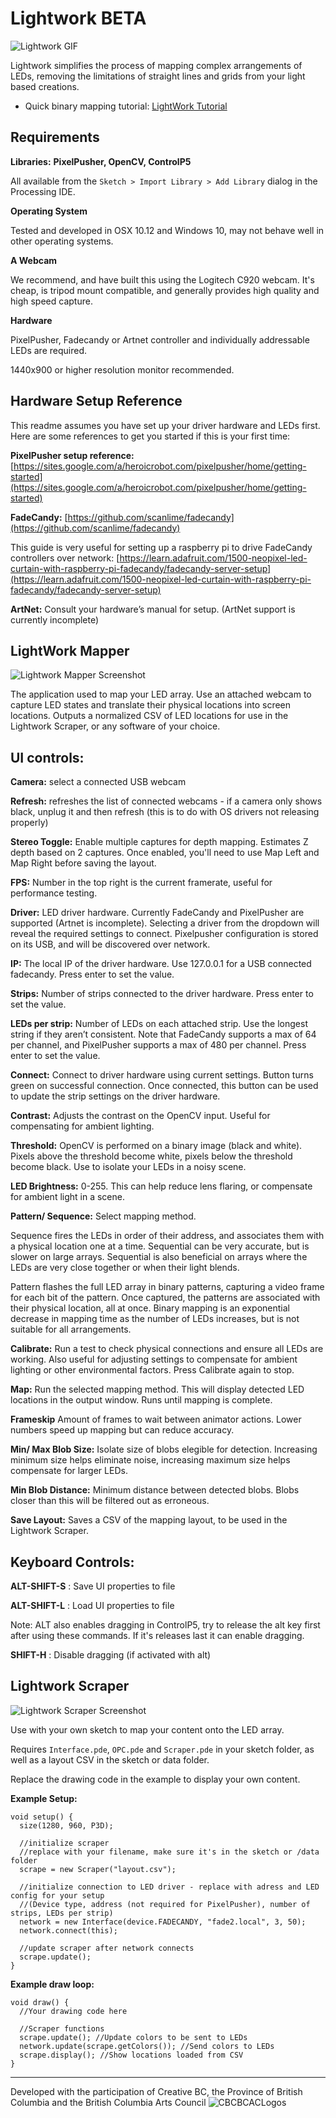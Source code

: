 # Lightwork BETA

![Lightwork GIF](https://media.giphy.com/media/xUNd9SDWXJ85FUaUbC/giphy.gif)

Lightwork simplifies the process of mapping complex arrangements of LEDs, removing the limitations of straight lines and grids from your light based creations.

 * Quick binary mapping tutorial: [LightWork Tutorial](https://youtu.be/7UJ1Ocxc8eg)


Requirements
--------------

**Libraries:**
**PixelPusher, OpenCV, ControlP5**

All available from the `Sketch > Import Library > Add Library` dialog in the Processing IDE.

**Operating System**

Tested and developed in OSX 10.12 and Windows 10, may not behave well in other operating systems.

**A Webcam**

We recommend, and have built this using the Logitech C920 webcam. It's cheap, is tripod mount compatible, and generally provides high quality and high speed capture.

**Hardware**

PixelPusher, Fadecandy or Artnet controller and individually addressable LEDs are required.

1440x900 or higher resolution monitor recommended.

Hardware Setup Reference
--------------

This readme assumes you have set up your driver hardware and LEDs first.
Here are some references to get you started if this is your first time:

**PixelPusher setup reference:**
[https://sites.google.com/a/heroicrobot.com/pixelpusher/home/getting-started](https://sites.google.com/a/heroicrobot.com/pixelpusher/home/getting-started)

**FadeCandy:**
[https://github.com/scanlime/fadecandy](https://github.com/scanlime/fadecandy)

This guide is very useful for setting up a raspberry pi to drive FadeCandy controllers over network:
[https://learn.adafruit.com/1500-neopixel-led-curtain-with-raspberry-pi-fadecandy/fadecandy-server-setup](https://learn.adafruit.com/1500-neopixel-led-curtain-with-raspberry-pi-fadecandy/fadecandy-server-setup)

**ArtNet:**
Consult your hardware’s manual for setup. (ArtNet support is currently incomplete)


LightWork Mapper
--------------

![Lightwork Mapper Screenshot](https://raw.github.com/PWRFLcreative/Lightwork/master/doc/images/LightworkUI_BETA.png)

The application used to map your LED array. Use an attached webcam to capture LED states and translate their physical locations into screen locations. Outputs a normalized CSV of LED locations for use in the Lightwork Scraper, or any software of your choice.

UI controls:
--------------

**Camera:** select a connected USB webcam

**Refresh:** refreshes the list of connected webcams  - if a camera only shows black, unplug it and then refresh (this is to do with OS drivers not releasing properly)

**Stereo Toggle:** Enable multiple captures for depth mapping. Estimates Z depth based on 2 captures. Once enabled, you'll need to use Map Left and Map Right before saving the layout.

**FPS:** Number in the top right is the current framerate, useful for performance testing.

**Driver:** LED driver hardware. Currently FadeCandy and PixelPusher are supported (Artnet is incomplete). Selecting a driver from the dropdown will reveal the required settings to connect. Pixelpusher configuration is stored on its USB, and will be discovered over network.

**IP:** The local IP of the driver hardware. Use 127.0.0.1 for a USB connected fadecandy. Press enter to set the value.

**Strips:** Number of strips connected to the driver hardware. Press enter to set the value.

**LEDs per strip:** Number of LEDs on each attached strip. Use the longest string if they aren’t consistent. Note that FadeCandy supports a max of 64 per channel, and PixelPusher supports a max of 480 per channel. Press enter to set the value.

**Connect:** Connect to driver hardware using current settings. Button turns green on successful connection. Once connected, this button can be used to update the strip settings on the driver hardware.

**Contrast:** Adjusts the contrast on the OpenCV input. Useful for compensating for ambient lighting.

**Threshold:** OpenCV is performed on a binary image (black and white). Pixels above the threshold become white, pixels below the threshold become black. Use to isolate your LEDs in a noisy scene.

**LED Brightness:** 0-255. This can help reduce lens flaring, or compensate for ambient light in a scene.

**Pattern/ Sequence:** Select mapping method.

Sequence fires the LEDs in order of their address, and associates them with a physical location one at a time. Sequential can be very accurate, but is slower on large arrays. Sequential is also beneficial on arrays where the LEDs are very close together or when their light blends.

Pattern flashes the full LED array in binary patterns, capturing a video frame for each bit of the pattern. Once captured, the patterns are associated with their physical location, all at once. Binary mapping is an exponential decrease in mapping time as the number of LEDs increases, but is not suitable for all arrangements.

**Calibrate:** Run a test to check physical connections and ensure all LEDs are working. Also useful for adjusting settings to compensate for ambient lighting or other environmental factors. Press Calibrate again to stop.

**Map:** Run the selected mapping method. This will display detected LED locations in the output window. Runs until mapping is complete.

**Frameskip** Amount of frames to wait between animator actions. Lower numbers speed up mapping but can reduce accuracy.

**Min/ Max Blob Size:** Isolate size of blobs elegible for detection. Increasing minimum size helps eliminate noise, increasing maximum size helps compensate for larger LEDs.

**Min Blob Distance:** Minimum distance between detected blobs. Blobs closer than this will be filtered out as erroneous.

**Save Layout:** Saves a CSV of the mapping layout, to be used in the Lightwork Scraper.


Keyboard Controls:
--------------

**ALT-SHIFT-S** : Save UI properties to file

**ALT-SHIFT-L** : Load UI properties to file

Note: ALT also enables dragging in ControlP5, try to release the alt key first after using these commands. If it's releases last it can enable dragging.

**SHIFT-H** : Disable dragging (if activated with alt)


## Lightwork Scraper

![Lightwork Scraper Screenshot](https://raw.github.com/PWRFLcreative/Lightwork/master/doc/images/LightworkScraper.png)

Use with your own sketch to map your content onto the LED array.

Requires `Interface.pde`, `OPC.pde` and `Scraper.pde` in your sketch folder, as well as a layout CSV in the sketch or data folder.

Replace the drawing code in the example to display your own content.


**Example Setup:**
```
void setup() {
  size(1280, 960, P3D);

  //initialize scraper
  //replace with your filename, make sure it's in the sketch or /data folder
  scrape = new Scraper("layout.csv");

  //initialize connection to LED driver - replace with adress and LED config for your setup
  //(Device type, address (not required for PixelPusher), number of strips, LEDs per strip)
  network = new Interface(device.FADECANDY, "fade2.local", 3, 50);
  network.connect(this);

  //update scraper after network connects
  scrape.update();
}
```

**Example draw loop:**
```
void draw() {
  //Your drawing code here

  //Scraper functions
  scrape.update(); //Update colors to be sent to LEDs
  network.update(scrape.getColors()); //Send colors to LEDs
  scrape.display(); //Show locations loaded from CSV
}
```

--------------

Developed with the participation of Creative BC, the Province of British Columbia and the British Columbia Arts Council
![CBCBCACLogos](https://raw.github.com/PWRFLcreative/Lightwork/master/doc/images/logos.png)
